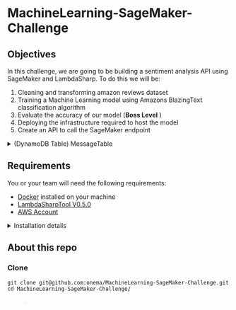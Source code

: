 # MachineLearning-SageMaker-Challenge

## Objectives
In this challenge, we are going to be building a sentiment analysis API using SageMaker and LambdaSharp. To do this we will be:
1. Cleaning and transforming amazon reviews dataset
1. Training a Machine Learning model using Amazons BlazingText classification algorithm
1. Evaluate the accuracy of our model (**Boss Level** )
1. Deploying the infrastructure required to host the model
1. Create an API to call the SageMaker endpoint

<details><summary>(DynamoDB Table) MessageTable</summary>

  - Stores messages with a unique identifier (_MessageId_) and a source field
</details>


## Requirements
You or your team will need the following requirements:

- [Docker](https://www.docker.com/get-started) installed on your machine
- [LambdaSharpTool V0.5.0](https://github.com/LambdaSharp/LambdaSharpTool)
- [AWS Account](https://aws.amazon.com/free/)


<details><summary>Installation details</summary>

**Install Lambda Sharp**

```bash
dotnet tool install -g LambdaSharp.Tool
lash config
lash init --tier Sandbox
```

> **NOTE**:
> 
> I'm using the tier name `Sandbox`, but you can choose any name you want.

</details>

## About this repo

### Clone
```
git clone git@github.com:onema/MachineLearning-SageMaker-Challenge.git
cd MachineLearning-SageMaker-Challenge/
```

### Details

This repo contains 4 important parts:

<details><summary><a href="https://github.com/lambdasharp/MachineLearning-SageMaker-Challenge/blob/master/amazon-reviews-sentiment-analysis.ipynb">amazon-reviews-sentiment-analysis.ipynb</a></summary>

This is a Jupyter notebook, use it to transform the original dataset to a format that can be used by the BlazingText algorithm.

</details>

<details><summary><a href="https://github.com/lambdasharp/MachineLearning-SageMaker-Challenge/blob/master/amazon-reviews-sentiment-analysis.ipynb">TrainingJob</a></summary>

This is a LambdaSharp module to create a SageMaker training job. The module will create a lambda function that is used as a custom resource in the MachineLearningInfrastructure stack. The job creates a data model. This model will later be used to classify text sentiment. 

</details>


<details><summary><a href="https://github.com/lambdasharp/MachineLearning-SageMaker-Challenge/blob/master/amazon-reviews-sentiment-analysis.ipynb">MachineLearningInfrastructure</a></summary>

Deploy this stack after the Training Job has been published. This stack will 

- Trigger a training job
- Create a model
- Create an endpoint configuration
- Create a SageMaker endpoint

The endpoint can be used to make inferences about any text.

</details>

<details><summary><a href="https://github.com/lambdasharp/MachineLearning-SageMaker-Challenge/blob/master/amazon-reviews-sentiment-analysis.ipynb">SentimentAnalysis</a></summary>

This is the stack that will deploy the API using API gateway and lambda.

</details>

## Level 00 - Publish "TrainingJob" Module
The TrainingJob module is a LambdaSharp module that provides a custom resource. 

```
cd TrainingJob
lash publish
lash deploy --tier Sandbox 
```

> **NOTE**:
> 
> This module creates an S3 bucket that will be used to publish the datasets (test.txt and train.txt) in the following section. ***Take note of the S3 bucket generated by the stack!***


## Level 01 - Data Preparation/Transformation - BOSS LEVEL
In every machine learning project, one of the most important steps is to properly prepare the data that will be used to generate an ML model. In this step, you will use Spark to take the original Amazon Reviews dataset and transform it into something that can be understood by the BlazingText algorithm.

To begin, start the [Jupyter/all-spark-notebook](https://hub.docker.com/r/jupyter/all-spark-notebook/) using `docker-compose` and the provided `docker-compose.yml` file:

```
cd MachineLearning-SageMaker-Challenge
docker-compose up
```

Once the container starts up it will print out information to log in to Jupyter

```
jupyter_1  |     Copy/paste this URL into your browser when you connect for the first time,
jupyter_1  |     to login with a token:
jupyter_1  |         http://(a76443ebe45b or 127.0.0.1):8888/?token=cf19970f58a43f16e1084df7075631c85dba7e8d20e027fc
```

**COPY THE TOKEN** and then visit [localhost:8765](http://localhost:8765)

From the menu select [amazon-reviews-sentiment-analysis.ipynb](https://github.com/lambdasharp/MachineLearning-SageMaker-Challenge/blob/master/amazon-reviews-sentiment-analysis.ipynb) and follow the instructions in the notebook.


> **REMEMBRE**:
> 
> - Transform the data for the train dataset
> - Transform the data for the test dataset


### Upload the dataset files to the S3 bucket from level 0 as soon as possible, these files are BIG!

> **[BazingText documentation](https://docs.aws.amazon.com/sagemaker/latest/dg/blazingtext.html)**


<details><summary>About the train and test data sets</summary>

The Amazon Reviews data sets have been obtained from the [course.fast.ai/datasets](course.fast.ai/datasets) website.

> It includes 34,686,770 Amazon reviews from 6,643,669 users on 2,441,053 products, from the Stanford Network Analysis Project (SNAP). This full dataset contains 600,000 training samples and 130,000 testing samples in each class.

</details>

<details><summary>Why do we have a train and test datasets?</summary>

- The train data set is used to create a model that will be able to make inferences about the sentiment of new data.
- The test data set is used to verify the accuracy of the model. 

In the next step, the training job will give us an accuracy score. 

</details>

<details><summary>BOSS LEVEL</a></summary>

Data preparation is one of the most important steps, the quality of the data will determine the accuracy of the ML model. The boss level is all about cleaning the data and carefully choosing the classifications. 

After the training job has finished, you will see how accurate is the resulting model. After completing the challenge, try to get the validation accuracy to be over `0.9`!

</details>

## Level 02 - Deploy the Machine Learning Infrastructure

The `MachineLearningInfrastructure` directory has a LambdaSharp module that defines the following resources:

- TrainingJob (custom resource defined in Level 00)

```
cd ..
cd MachineLearningInfrastructure
lash deploy --tier Sandbox
```

This step will ask you for two parameters `TrainKey` and `TestKey`. These are the keys of the train and test files in the S3 bucket e.g. `train.txt` and `test.txt`. 

<details><summary>Force a model update</a></summary>
To  force a model update using new data, make sure that the new files have different names. Upload them to S3 and then update the stack parameter values.
</details>

Open SageMaker and go to `Training jobs`, select the blazingtext job and keep an eye on the **MONITOR** section for the `validation:accuracy` and `train:accuracy` values.


> **NOTE:**
> 
> **The first team who gets the `validation:accuracy` over `0.9` wins a prize!**
> 

## Level 03 - Deploy API 

```bash
cd..
cd SentimentAnalysis
lash deploy --tier Sandbox
```

The MachineLearningInfrastructure module makes a few values public including the model `EndpointName`. These public values are imported by the SentimentAnalysis module and passed to the lambda function. 

Go to the SentimentAnalysis directory and open the project. Use the `SageMakerRuntime` SDK to `InvokeEndpointAsync`
Update code to invoke the SageMaker endpoint and return the results.

An example of the payload expected by the SageMaker endpoint is like this:
```json
{
    "instances": [
        "hello world!",
        "This show sucks!",
        "I had a great day",
        "Why are you pushing me?",
        ":)",
        "(:",
        "=)",
        ":-)",
        ":(",
        "):",
        "=(",
        ":-("
    ]
}
```

The result from the endpoint is like this:
```json
[
    {
        "prob": [
            0.9781392216682434
        ],
        "label": [
            "__label__positive"
        ]
    },  
    {
        "prob": [
            0.8243443443446654
        ],
        "label": [
            "__label__positive"
        ]
    } ...
]
```

Where each object in the array corresponds to the `instances` element.

## Level 04 - Improve the API response
The response is vague, create a response that clearly identifies the text and the sentiment of the text.  